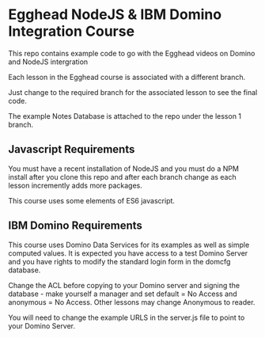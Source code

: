 # Egghead NodeJS & IBM Domino Integration Course
This repo contains example code to go with the Egghead videos on Domino and NodeJS intergration

Each lesson in the Egghead course is associated with a different branch.

Just change to the required branch for the associated lesson to see the final code.

The example Notes Database is attached to the repo under the lesson 1 branch.

## Javascript Requirements
You must have a recent installation of NodeJS and you must do a NPM install after you clone this repo and after each branch change as each lesson incremently adds more packages.

This course uses some elements of ES6 javascript.

## IBM Domino Requirements
This course uses Domino Data Services for its examples as well as simple computed values.  It is expected you have access to a test Domino Server and you have rights to modify the standard login form in the domcfg database.

Change the ACL before copying to your Domino server and signing the database - make yourself a manager and set default = No Access and anonymous = No Access. Other lessons may change Anonymous to reader.

You will need to change the example URLS in the server.js file to point to your Domino Server.

